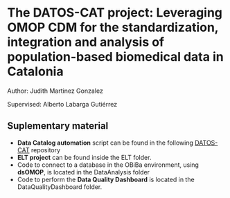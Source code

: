 # The DATOS-CAT project: Leveraging OMOP CDM for the standardization, integration and analysis of population-based biomedical data in Catalonia
Author: Judith Martinez Gonzalez

Supervised: Alberto Labarga Gutiérrez

## Suplementary material 
- **Data Catalog automation** script can be found in the following [DATOS-CAT](https://github.com/DATOS-CAT/DataCatalog) repository
- **ELT project** can be found inside the ELT folder. 
- Code to connect to a database in the OBiBa environment, using **dsOMOP**, is located in the DataAnalysis folder
- Code to perform the **Data Quality Dashboard** is located in the DataQualityDashboard folder.